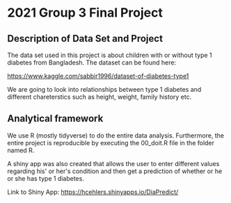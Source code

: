 # 2021 Group 3 Final Project

## Description of Data Set and Project

The data set used in this project is about children with or without type 1 diabetes from Bangladesh. The dataset can be found here:

https://www.kaggle.com/sabbir1996/dataset-of-diabetes-type1

We are going to look into relationships between type 1 diabetes and different chareterstics such as height, weight, family history etc. 

## Analytical framework

We use R (mostly tidyverse) to do the entire data analysis. Furthermore, the entire project is reproducible by executing the 00_doit.R file in the folder named R. 

A shiny app was also created that allows the user to enter different values regarding his' or her's condition and then get a prediction of whether or he or she has type 1 diabetes.

Link to Shiny App: https://hcehlers.shinyapps.io/DiaPredict/
